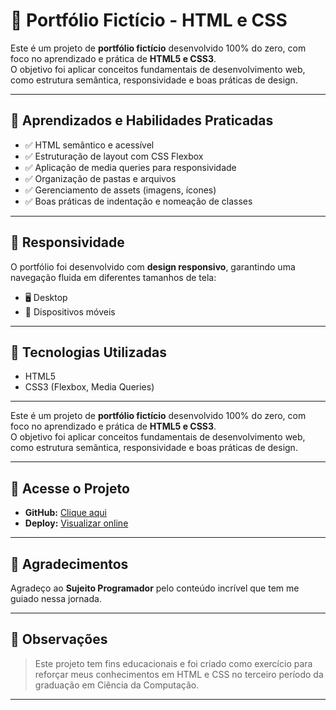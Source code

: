 # 📁 Portfólio Fictício - HTML e CSS

Este é um projeto de **portfólio fictício** desenvolvido 100% do zero, com foco no aprendizado e prática de **HTML5 e CSS3**.  
O objetivo foi aplicar conceitos fundamentais de desenvolvimento web, como estrutura semântica, responsividade e boas práticas de design.

---

## 🧠 Aprendizados e Habilidades Praticadas

- ✅ HTML semântico e acessível
- ✅ Estruturação de layout com CSS Flexbox
- ✅ Aplicação de media queries para responsividade
- ✅ Organização de pastas e arquivos
- ✅ Gerenciamento de assets (imagens, ícones)
- ✅ Boas práticas de indentação e nomeação de classes

---

## 📱 Responsividade

O portfólio foi desenvolvido com **design responsivo**, garantindo uma navegação fluida em diferentes tamanhos de tela:  
- 🖥️ Desktop  
- 📱 Dispositivos móveis  

---

## 🚀 Tecnologias Utilizadas

- HTML5
- CSS3 (Flexbox, Media Queries)


---



Este é um projeto de **portfólio fictício** desenvolvido 100% do zero, com foco no aprendizado e prática de **HTML5 e CSS3**.  
O objetivo foi aplicar conceitos fundamentais de desenvolvimento web, como estrutura semântica, responsividade e boas práticas de design.

---



## 🔗 Acesse o Projeto

- **GitHub:** [Clique aqui](https://portfolio-ficticio-phi.vercel.app/)  
- **Deploy:** [Visualizar online](https://portfolio-ficticio-phi.vercel.app/)

---

## 🙌 Agradecimentos

Agradeço ao **Sujeito Programador** pelo conteúdo incrível que tem me guiado nessa jornada.

---

## 📌 Observações

> Este projeto tem fins educacionais e foi criado como exercício para reforçar meus conhecimentos em HTML e CSS no terceiro período da graduação em Ciência da Computação.

---

